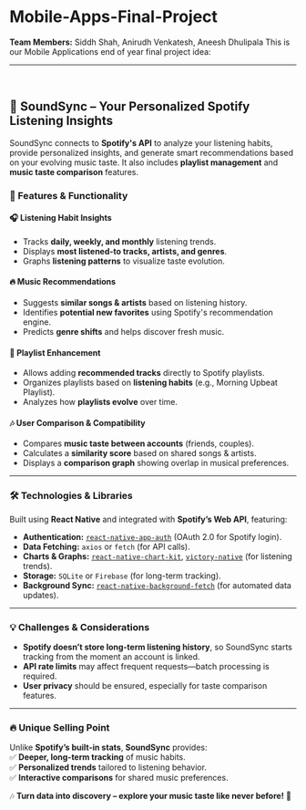 # Mobile-Apps-Final-Project
**Team Members:** Siddh Shah, Anirudh Venkatesh, Aneesh Dhulipala
This is our Mobile Applications end of year final project idea:
________________________________________________________
<br>

## 🎵 SoundSync – Your Personalized Spotify Listening Insights  

SoundSync connects to **Spotify's API** to analyze your listening habits, provide personalized insights, and generate smart recommendations based on your evolving music taste. It also includes **playlist management** and **music taste comparison** features.

### 🚀 Features & Functionality  

#### 🎧 Listening Habit Insights  
- Tracks **daily, weekly, and monthly** listening trends.  
- Displays **most listened-to tracks, artists, and genres**.  
- Graphs **listening patterns** to visualize taste evolution.  

#### 🔥 Music Recommendations  
- Suggests **similar songs & artists** based on listening history.  
- Identifies **potential new favorites** using Spotify's recommendation engine.  
- Predicts **genre shifts** and helps discover fresh music.  

#### 📝 Playlist Enhancement  
- Allows adding **recommended tracks** directly to Spotify playlists.  
- Organizes playlists based on **listening habits** (e.g., Morning Upbeat Playlist).  
- Analyzes how **playlists evolve** over time.  

#### 🎶 User Comparison & Compatibility  
- Compares **music taste between accounts** (friends, couples).  
- Calculates a **similarity score** based on shared songs & artists.  
- Displays a **comparison graph** showing overlap in musical preferences.  

---

### 🛠️ Technologies & Libraries  

Built using **React Native** and integrated with **Spotify’s Web API**, featuring:

- **Authentication:** [`react-native-app-auth`](https://github.com/FormidableLabs/react-native-app-auth) (OAuth 2.0 for Spotify login).  
- **Data Fetching:** `axios` or `fetch` (for API calls).  
- **Charts & Graphs:** [`react-native-chart-kit`](https://github.com/indiespirit/react-native-chart-kit), [`victory-native`](https://formidable.com/open-source/victory/) (for listening trends).  
- **Storage:** `SQLite` or `Firebase` (for long-term tracking).  
- **Background Sync:** [`react-native-background-fetch`](https://github.com/transistorsoft/react-native-background-fetch) (for automated data updates).  

---

### 💡 Challenges & Considerations  
- **Spotify doesn’t store long-term listening history**, so SoundSync starts tracking from the moment an account is linked.  
- **API rate limits** may affect frequent requests—batch processing is required.  
- **User privacy** should be ensured, especially for taste comparison features.  

---

### 🔥 Unique Selling Point  
Unlike **Spotify’s built-in stats**, **SoundSync** provides:  
✅ **Deeper, long-term tracking** of music habits.  
✅ **Personalized trends** tailored to listening behavior.  
✅ **Interactive comparisons** for shared music preferences.  

🎶 **Turn data into discovery – explore your music taste like never before!** 🚀  
